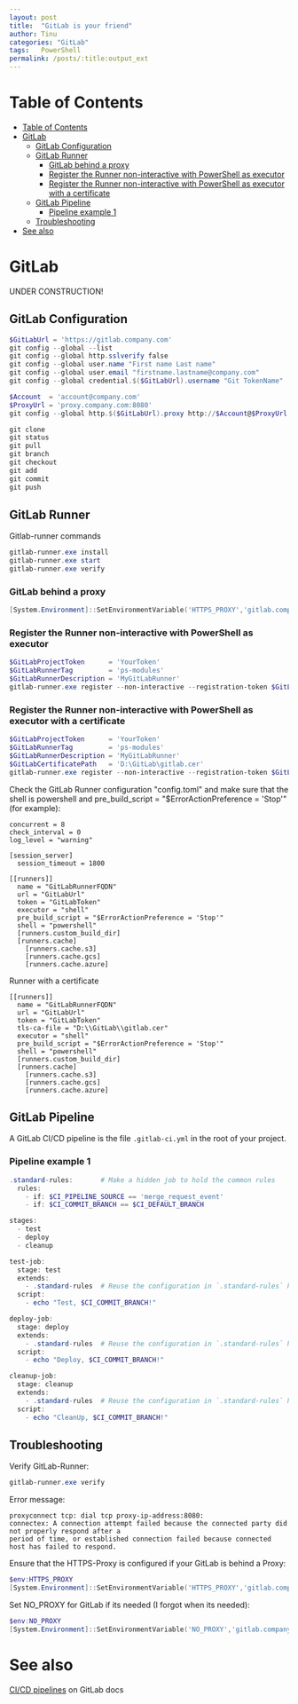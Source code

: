```yaml
---
layout: post
title:  "GitLab is your friend"
author: Tinu
categories: "GitLab"
tags:   PowerShell
permalink: /posts/:title:output_ext
---
```


# Table of Contents
<!-- TOC -->

- [Table of Contents](#table-of-contents)
- [GitLab](#gitlab)
    - [GitLab Configuration](#gitlab-configuration)
    - [GitLab Runner](#gitlab-runner)
        - [GitLab behind a proxy](#gitlab-behind-a-proxy)
        - [Register the Runner non-interactive with PowerShell as executor](#register-the-runner-non-interactive-with-powershell-as-executor)
        - [Register the Runner non-interactive with PowerShell as executor with a certificate](#register-the-runner-non-interactive-with-powershell-as-executor-with-a-certificate)
    - [GitLab Pipeline](#gitlab-pipeline)
        - [Pipeline example 1](#pipeline-example-1)
    - [Troubleshooting](#troubleshooting)
- [See also](#see-also)

<!-- /TOC -->

# GitLab

UNDER CONSTRUCTION!

## GitLab Configuration

````powershell
$GitLabUrl = 'https://gitlab.company.com'
git config --global --list
git config --global http.sslverify false
git config --global user.name "First name Last name"
git config --global user.email "firstname.lastname@company.com"
git config --global credential.$($GitLabUrl).username "Git TokenName"
````

````powershell
$Account  = 'account@company.com'
$ProxyUrl = 'proxy.company.com:8080'
git config --global http.$($GitLabUrl).proxy http://$Account@$ProxyUrl
````

````powershell
git clone
git status
git pull
git branch
git checkout
git add
git commit
git push
````

## GitLab Runner

Gitlab-runner commands

````powershell
gitlab-runner.exe install
gitlab-runner.exe start
gitlab-runner.exe verify
````

### GitLab behind a proxy

````powershell
[System.Environment]::SetEnvironmentVariable('HTTPS_PROXY','gitlab.company.com:8080',[System.EnvironmentVariableTarget]::Machine)
````

### Register the Runner non-interactive with PowerShell as executor

````powershell
$GitLabProjectToken      = 'YourToken'
$GitLabRunnerTag         = 'ps-modules'
$GitLabRunnerDescription = 'MyGitLabRunner'
gitlab-runner.exe register --non-interactive --registration-token $GitLabProjectToken --url https://gitlab.company.com/ --shell powershell --executor shell --tag-list $GitLabRunnerTag --description $GitLabRunnerDescription
````

### Register the Runner non-interactive with PowerShell as executor with a certificate

````powershell
$GitLabProjectToken      = 'YourToken'
$GitLabRunnerTag         = 'ps-modules'
$GitLabRunnerDescription = 'MyGitLabRunner'
$GitLabCertificatePath   = 'D:\GitLab\gitlab.cer'
gitlab-runner.exe register --non-interactive --registration-token $GitLabProjectToken --url https://gitlab.company.com/ --shell powershell --executor shell --tag-list $GitLabRunnerTag --description $GitLabRunnerDescription --tls-ca-file $GitLabCertificatePath
````

Check the GitLab Runner configuration "config.toml" and make sure that the shell is powershell and pre_build_script = "$ErrorActionPreference = 'Stop'" (for example): 

````
concurrent = 8
check_interval = 0
log_level = "warning"
 
[session_server]
  session_timeout = 1800
 
[[runners]]
  name = "GitLabRunnerFQDN"
  url = "GitLabUrl"
  token = "GitLabToken"
  executor = "shell"
  pre_build_script = "$ErrorActionPreference = 'Stop'"
  shell = "powershell"
  [runners.custom_build_dir]
  [runners.cache]
    [runners.cache.s3]
    [runners.cache.gcs]
    [runners.cache.azure]
````

Runner with a certificate

````
[[runners]]
  name = "GitLabRunnerFQDN"
  url = "GitLabUrl"
  token = "GitLabToken"
  tls-ca-file = "D:\\GitLab\\gitlab.cer"
  executor = "shell"
  pre_build_script = "$ErrorActionPreference = 'Stop'"
  shell = "powershell"
  [runners.custom_build_dir]
  [runners.cache]
    [runners.cache.s3]
    [runners.cache.gcs]
    [runners.cache.azure]
````

## GitLab Pipeline

A GitLab CI/CD pipeline is the file ````.gitlab-ci.yml```` in the root of your project.

### Pipeline example 1

````powershell
.standard-rules:       # Make a hidden job to hold the common rules
  rules:
    - if: $CI_PIPELINE_SOURCE == 'merge_request_event'
    - if: $CI_COMMIT_BRANCH == $CI_DEFAULT_BRANCH

stages:
  - test
  - deploy
  - cleanup

test-job:
  stage: test
  extends:
    - .standard-rules  # Reuse the configuration in `.standard-rules` here
  script:
    - echo "Test, $CI_COMMIT_BRANCH!"

deploy-job:
  stage: deploy
  extends:
    - .standard-rules  # Reuse the configuration in `.standard-rules` here
  script:
    - echo "Deploy, $CI_COMMIT_BRANCH!"

cleanup-job:
  stage: cleanup
  extends:
    - .standard-rules  # Reuse the configuration in `.standard-rules` here
  script:
    - echo "CleanUp, $CI_COMMIT_BRANCH!"
````

## Troubleshooting

Verify GitLab-Runner:

````powershell
gitlab-runner.exe verify
````

Error message:

````
proxyconnect tcp: dial tcp proxy-ip-address:8080:
connectex: A connection attempt failed because the connected party did not properly respond after a
period of time, or established connection failed because connected host has failed to respond.
````

Ensure that the HTTPS-Proxy is configured if your GitLab is behind a Proxy:

````powershell
$env:HTTPS_PROXY
[System.Environment]::SetEnvironmentVariable('HTTPS_PROXY','gitlab.company.com:8080',[System.EnvironmentVariableTarget]::Machine)
````

Set NO_PROXY for GitLab if its needed (I forgot when its needed):

````powershell
$env:NO_PROXY
[System.Environment]::SetEnvironmentVariable('NO_PROXY','gitlab.company.com',[System.EnvironmentVariableTarget]::Machine)
````

# See also

[CI/CD pipelines](https://docs.gitlab.com/ee/ci/pipelines/) on GitLab docs

